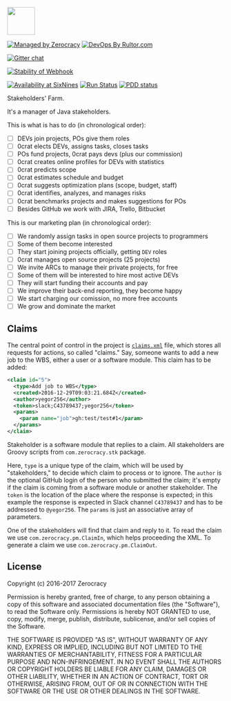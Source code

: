 <img src="http://www.zerocracy.com/logo.svg" width="64px" height="64px"/>

[![Managed by Zerocracy](http://www.zerocracy.com/badge.svg)](http://www.zerocracy.com)
[![DevOps By Rultor.com](http://www.rultor.com/b/zerocracy/farm)](http://www.rultor.com/p/zerocracy/farm)

[![Gitter chat](https://badges.gitter.im/gitterHQ/gitter.svg)](https://gitter.im/zerocracy/Lobby)

[![Stability of Webhook](http://www.rehttp.net/b?u=http%3A%2F%2Fwww.0crat.com%2Fghook)](http://www.rehttp.net/i?u=http%3A%2F%2Fwww.0crat.com%2Fghook)

[![Availability at SixNines](http://www.sixnines.io/b/2b3a)](http://www.sixnines.io/h/2b3a)
[![Run Status](https://api.shippable.com/projects/58469fb83ee1d30f00c9b66e/badge?branch=master)](https://app.shippable.com/projects/58469fb83ee1d30f00c9b66e)
[![PDD status](http://www.0pdd.com/svg?name=zerocracy/farm)](http://www.0pdd.com/p?name=zerocracy/farm)

Stakeholders' Farm.

It's a manager of Java stakeholders.

This is what is has to do (in chronological order):

  - [ ] DEVs join projects, POs give them roles
  - [ ] 0crat elects DEVs, assigns tasks, closes tasks
  - [ ] POs fund projects, 0crat pays devs (plus our commission)
  - [ ] 0crat creates online profiles for DEVs with statistics
  - [ ] 0crat predicts scope
  - [ ] 0crat estimates schedule and budget
  - [ ] 0crat suggests optimization plans (scope, budget, staff)
  - [ ] 0crat identifies, analyzes, and manages risks
  - [ ] 0crat benchmarks projects and makes suggestions for POs
  - [ ] Besides GitHub we work with JIRA, Trello, Bitbucket

This is our marketing plan (in chronological order):

  - [ ] We randomly assign tasks in open source projects to programmers
  - [ ] Some of them become interested
  - [ ] They start joining projects officially, getting `DEV` roles
  - [ ] 0crat manages open source projects (25 projects)
  - [ ] We invite ARCs to manage their private projects, for free
  - [ ] Some of them will be interested to hire most active DEVs
  - [ ] They will start funding their accounts and pay
  - [ ] We improve their back-end reporting, they become happy
  - [ ] We start charging our comission, no more free accounts
  - [ ] We grow and dominate the market

## Claims

The central point of control in the project is
[`claims.xml`](https://github.com/zerocracy/datum/blob/master/xsd/pm/claims.xsd) file, which
stores all requests for actions, so called "claims." Say, someone wants
to add a new job to the WBS, either a user or a software module. This
claim has to be added:

```xml
<claim id="5">
  <type>Add job to WBS</type>
  <created>2016-12-29T09:03:21.684Z</created>
  <author>yegor256</author>
  <token>slack;C43789437;yegor256</token>
  <params>
    <param name="job">gh:test/test#1</param>
  </params>
</claim>
```

Stakeholder is a software module that replies to a claim. All stakeholders
are Groovy scripts from `com.zerocracy.stk` package.

Here, `type` is a unique type of the claim, which will be used by
"stakeholders," to decide which claim to process or to ignore. The
`author` is the optional GitHub login of the person who submitted the claim;
it's empty if the claim is coming from a software module or another
stakeholder. The `token` is the location of the place where the response
is expected; in this example the response is expected in Slack channel
`C43789437` and has to be addressed to `@yegor256`. The `params` is just
an associative array of parameters.

One of the stakeholders will find that claim and reply to it. To read the
claim we use `com.zerocracy.pm.ClaimIn`, which helps proceeding the XML. To
generate a claim we use `com.zerocracy.pm.ClaimOut`.

## License

Copyright (c) 2016-2017 Zerocracy

Permission is hereby granted, free of charge, to any person obtaining a copy
of this software and associated documentation files (the "Software"), to read
the Software only. Permissions is hereby NOT GRANTED to use, copy, modify,
merge, publish, distribute, sublicense, and/or sell copies of the Software.

THE SOFTWARE IS PROVIDED "AS IS", WITHOUT WARRANTY OF ANY KIND, EXPRESS OR
IMPLIED, INCLUDING BUT NOT LIMITED TO THE WARRANTIES OF MERCHANTABILITY,
FITNESS FOR A PARTICULAR PURPOSE AND NON-INFRINGEMENT. IN NO EVENT SHALL THE
AUTHORS OR COPYRIGHT HOLDERS BE LIABLE FOR ANY CLAIM, DAMAGES OR OTHER
LIABILITY, WHETHER IN AN ACTION OF CONTRACT, TORT OR OTHERWISE, ARISING FROM,
OUT OF OR IN CONNECTION WITH THE SOFTWARE OR THE USE OR OTHER DEALINGS IN THE
SOFTWARE.
